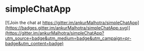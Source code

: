 # simpleChatApp

[![Join the chat at https://gitter.im/ankurMalhotra/simpleChatApp](https://badges.gitter.im/ankurMalhotra/simpleChatApp.svg)](https://gitter.im/ankurMalhotra/simpleChatApp?utm_source=badge&utm_medium=badge&utm_campaign=pr-badge&utm_content=badge)